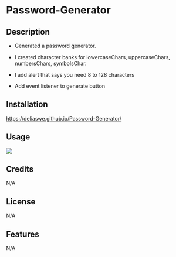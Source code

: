 # Password-Generator

## Description

- Generated a password generator.
 
- I created character banks for lowercaseChars, uppercaseChars, numbersChars, symbolsChar.

- I add alert that says you need 8 to 128 characters

- Add event listener to generate button

## Installation
https://deliaswe.github.io/Password-Generator/

## Usage

![](./assets/images/screencapture-deliaswe-github-io-Password-Generator-2023-04-23-11_57_34.pngassests)

## Credits
N/A
## License
N/A
## Features
N/A